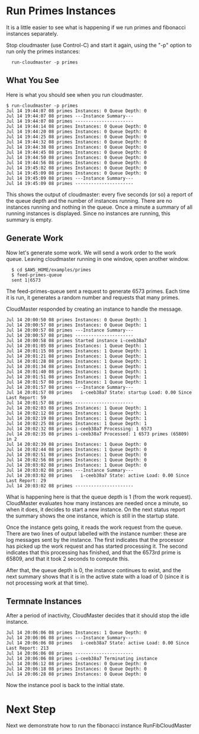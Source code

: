 # Run Primes Instances #

It is a little easier to see what is happening if we run primes and fibonacci instances separately.

Stop cloudmaster (use Control-C) and start it again, using the "-p" option to run only the primes instances:
```
  run-cloudmaster -p primes
```

## What You See ##
Here is what you should see when you run cloudmaster.
```
$ run-cloudmaster -p primes
Jul 14 19:44:07 08 primes Instances: 0 Queue Depth: 0
Jul 14 19:44:07 08 primes ---Instance Summary---
Jul 14 19:44:07 08 primes ----------------------
Jul 14 19:44:14 08 primes Instances: 0 Queue Depth: 0
Jul 14 19:44:20 08 primes Instances: 0 Queue Depth: 0
Jul 14 19:44:25 08 primes Instances: 0 Queue Depth: 0
Jul 14 19:44:32 08 primes Instances: 0 Queue Depth: 0
Jul 14 19:44:38 08 primes Instances: 0 Queue Depth: 0
Jul 14 19:44:45 08 primes Instances: 0 Queue Depth: 0
Jul 14 19:44:50 08 primes Instances: 0 Queue Depth: 0
Jul 14 19:44:56 08 primes Instances: 0 Queue Depth: 0
Jul 14 19:45:02 08 primes Instances: 0 Queue Depth: 0
Jul 14 19:45:09 08 primes Instances: 0 Queue Depth: 0
Jul 14 19:45:09 08 primes ---Instance Summary---
Jul 14 19:45:09 08 primes ----------------------
```

This shows the output of cloudmaster: every five seconds (or so) a report of the queue depth and the number of instances running.  There are no instances running and nothing in the queue.  Once a minute a summary of all running instances is displayed.  Since no instances are running, this summary is empty.

## Generate Work ##
Now let's generate some work.  We will send a work order to the work queue.  Leaving cloudmaster running in one window, open another window.
```
  $ cd $AWS_HOME/examples/primes
  $ feed-primes-queue 
  sent 1|6573
```
The feed-primes-queue sent a request to generate 6573 primes.  Each time it is run, it generates a random number and requests that many primes.

CloudMaster responded by creating an instance to handle the message.
```
Jul 14 20:00:50 08 primes Instances: 0 Queue Depth: 1
Jul 14 20:00:57 08 primes Instances: 0 Queue Depth: 1
Jul 14 20:00:57 08 primes ---Instance Summary---
Jul 14 20:00:57 08 primes ----------------------
Jul 14 20:00:58 08 primes Started instance i-ceeb38a7
Jul 14 20:01:05 08 primes Instances: 1 Queue Depth: 1
Jul 14 20:01:15 08 primes Instances: 1 Queue Depth: 1
Jul 14 20:01:21 08 primes Instances: 1 Queue Depth: 1
Jul 14 20:01:28 08 primes Instances: 1 Queue Depth: 1
Jul 14 20:01:34 08 primes Instances: 1 Queue Depth: 1
Jul 14 20:01:40 08 primes Instances: 1 Queue Depth: 1
Jul 14 20:01:51 08 primes Instances: 1 Queue Depth: 1
Jul 14 20:01:57 08 primes Instances: 1 Queue Depth: 1
Jul 14 20:01:57 08 primes ---Instance Summary---
Jul 14 20:01:57 08 primes   i-ceeb38a7 State: startup Load: 0.00 Since Last Report: 59
Jul 14 20:01:57 08 primes ----------------------
Jul 14 20:02:03 08 primes Instances: 1 Queue Depth: 1
Jul 14 20:02:12 08 primes Instances: 1 Queue Depth: 1
Jul 14 20:02:19 08 primes Instances: 1 Queue Depth: 1
Jul 14 20:02:25 08 primes Instances: 1 Queue Depth: 1
Jul 14 20:02:32 08 primes i-ceeb38a7 Processing: 1 6573
Jul 14 20:02:35 08 primes i-ceeb38a7 Processed: 1 6573 primes (65809) in 2
Jul 14 20:02:39 08 primes Instances: 1 Queue Depth: 0
Jul 14 20:02:44 08 primes Instances: 1 Queue Depth: 0
Jul 14 20:02:51 08 primes Instances: 1 Queue Depth: 0
Jul 14 20:02:56 08 primes Instances: 1 Queue Depth: 0
Jul 14 20:03:02 08 primes Instances: 1 Queue Depth: 0
Jul 14 20:03:02 08 primes ---Instance Summary---
Jul 14 20:03:02 08 primes   i-ceeb38a7 State: active Load: 0.00 Since Last Report: 29
Jul 14 20:03:02 08 primes ----------------------
```
What is happening here is that the queue depth is 1 (from the work request).  CloudMaster evaluates how many instances are needed once a minute, so when it does, it decides to start a new instance.  On the next status report the summary shows the one instance, which is still in the startup state.

Once the instance gets going, it reads the work request from the queue.  There are two lines of output labelled with the instance number: these are log messages sent by the instance.  The first indicates that the processor has picked up the work request and has started processing it.  The second indicates that this processing has finished, and that the 6573rd prime is 65809, and that it took 2 seconds to compute this.

After that, the queue depth is 0, the instance continues to exist, and the next summary shows that it is in the active state with a load of 0 (since it is not processing work at that time).

## Termnate Instances ##
After a period of inactivity, CloudMaster decides that it should stop the idle instance.
```
Jul 14 20:06:06 08 primes Instances: 1 Queue Depth: 0
Jul 14 20:06:06 08 primes ---Instance Summary---
Jul 14 20:06:06 08 primes   i-ceeb38a7 State: active Load: 0.00 Since Last Report: 213
Jul 14 20:06:06 08 primes ----------------------
Jul 14 20:06:06 08 primes i-ceeb38a7 Terminating instance 
Jul 14 20:06:12 08 primes Instances: 0 Queue Depth: 0
Jul 14 20:06:18 08 primes Instances: 0 Queue Depth: 0
Jul 14 20:06:28 08 primes Instances: 0 Queue Depth: 0
```
Now the instance pool is back to the initial state.

# Next Step #
Next we demonstrate how to run the fibonacci instance RunFibCloudMaster